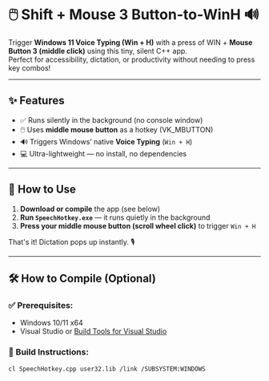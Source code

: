 # 🖱️ Shift + Mouse 3 Button-to-WinH 🔊

Trigger **Windows 11 Voice Typing (Win + H)** with a press of WIN + **Mouse Button 3 (middle click)** using this tiny, silent C++ app.  
Perfect for accessibility, dictation, or productivity without needing to press key combos!

---

## ✨ Features

- ✅ Runs silently in the background (no console window)
- 🖱️ Uses **middle mouse button** as a hotkey (VK_MBUTTON)
- 🔊 Triggers Windows’ native **Voice Typing** (`Win + H`)
- 💻 Ultra-lightweight — no install, no dependencies

---

## 🚀 How to Use

1. **Download or compile** the app (see below)
2. **Run `SpeechHotkey.exe`** — it runs quietly in the background
3. **Press your middle mouse button (scroll wheel click)** to trigger `Win + H`

That's it! Dictation pops up instantly. 🎙️

---

## 🛠️ How to Compile (Optional)

### ✅ Prerequisites:
- Windows 10/11 x64
- Visual Studio or [Build Tools for Visual Studio](https://visualstudio.microsoft.com/visual-cpp-build-tools/)

### 🔧 Build Instructions:
```bash
cl SpeechHotkey.cpp user32.lib /link /SUBSYSTEM:WINDOWS
